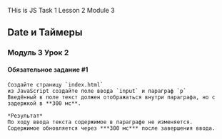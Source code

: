 THis is JS Task 1 Lesson 2 Module 3

## Date и Таймеры
### Модуль 3 Урок 2
#### Обязательное задание #1

    Создайте страницу `index.html`
    из JavaScript создайте поле ввода `input` и параграф `p`
    Введённый в поле текст должен отображаться внутри параграфа, но с задержкой в **300 мс**.

    *Результат*
    По ходу ввода текста содержимое в параграфе не изменяется.
    Содержимое обновляется через ***300 мс*** после завершения ввода. 


